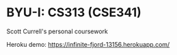 # BYU-I: CS313 (CSE341)

Scott Currell's personal coursework

Heroku demo: https://infinite-fjord-13156.herokuapp.com/
